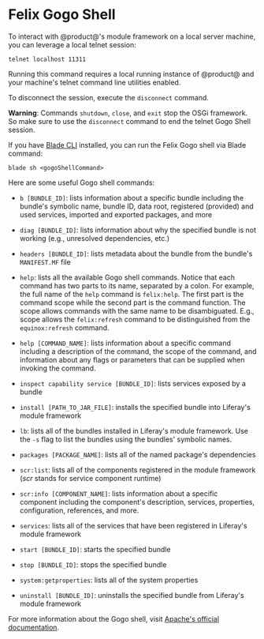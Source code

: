 # Felix Gogo Shell [](id=using-the-felix-gogo-shell)

To interact with @product@'s module framework on a local server machine, you can
leverage a local telnet session:

    telnet localhost 11311

Running this command requires a local running instance of @product@ and your
machine's telnet command line utilities enabled.

To disconnect the session, execute the `disconnect` command. 

**Warning**: Commands  `shutdown`, `close`, and `exit` stop the OSGi framework.
So make sure to use the `disconnect` command to end the telnet Gogo Shell
session. 

If you have [Blade CLI](/develop/tutorials/-/knowledge_base/7-1/blade-cli)
installed, you can run the Felix Gogo shell via Blade command:

    blade sh <gogoShellCommand>

Here are some useful Gogo shell commands:

- `b [BUNDLE_ID]`: lists information about a specific bundle including the
  bundle's symbolic name, bundle ID, data root, registered (provided) and used
  services, imported and exported packages, and more

- `diag [BUNDLE_ID]`: lists information about why the specified bundle is not
  working (e.g., unresolved dependencies, etc.)

- `headers [BUNDLE_ID]`: lists metadata about the bundle from the bundle's
  `MANIFEST.MF` file

- `help`: lists all the available Gogo shell commands. Notice that each command
  has two parts to its name, separated by a colon. For example, the full name of
  the `help` command is `felix:help`. The first part is the command scope while
  the second part is the command function. The scope allows commands with the
  same name to be disambiguated. E.g., scope allows the `felix:refresh` command
  to be distinguished from the `equinox:refresh` command.

- `help [COMMAND_NAME]`: lists information about a specific command including a
  description of the command, the scope of the command, and information about
  any flags or parameters that can be supplied when invoking the command.

- `inspect capability service [BUNDLE_ID]`: lists services exposed by a bundle

- `install [PATH_TO_JAR_FILE]`: installs the specified bundle into Liferay's
  module framework

- `lb`: lists all of the bundles installed in Liferay's module framework. Use
  the `-s` flag to list the bundles using the bundles' symbolic names.

- `packages [PACKAGE_NAME]`: lists all of the named package's dependencies 

- `scr:list`: lists all of the components registered in the module framework
  (*scr* stands for service component runtime)

- `scr:info [COMPONENT_NAME]`: lists information about a specific component
  including the component's description, services, properties, configuration,
  references, and more.

- `services`: lists all of the services that have been registered in Liferay's
  module framework

- `start [BUNDLE_ID]`: starts the specified bundle

- `stop [BUNDLE_ID]`: stops the specified bundle

- `system:getproperties`: lists all of the system properties

- `uninstall [BUNDLE_ID]`: uninstalls the specified bundle from Liferay's module
  framework

For more information about the Gogo shell, visit
[Apache's official documentation](http://felix.apache.org/documentation/subprojects/apache-felix-gogo.html).
